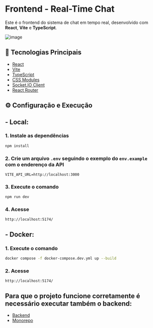 # Frontend - Real-Time Chat

Este é o frontend do sistema de chat em tempo real, desenvolvido com **React**, **Vite** e **TypeScript**.

![image](https://github.com/user-attachments/assets/fe08173e-a543-4689-ae36-607db5f647a8)


## 🧱 Tecnologias Principais

- [React](https://react.dev/)
- [Vite](https://vitejs.dev/)
- [TypeScript](https://www.typescriptlang.org/)
- [CSS Modules](https://github.com/css-modules/css-modules)
- [Socket.IO Client](https://socket.io/docs/v4/client-api/)
- [React Router](https://reactrouter.com/)

## ⚙️ Configuração e Execução

## - Local:

### 1. Instale as dependências

```bash
npm install
```

### 2. Crie um arquivo ``.env`` seguindo o exemplo do ``env.example`` com o enderenço da API

``
VITE_API_URL=http://localhost:3000
``

### 3. Execute o comando
```bash
npm run dev
```

### 4. Acesse
``http://localhost:5174/``

## - Docker:

### 1. Execute o comando

```bash
docker compose -f docker-compose.dev.yml up --build
```

### 2. Acesse
``http://localhost:5174/``

## Para que o projeto funcione corretamente é necessário executar também o backend:
- [Backend](https://github.com/Tavares-ltc/real-time-chat-back)
- [Monorepo](https://github.com/Tavares-ltc/real-time-chat)

